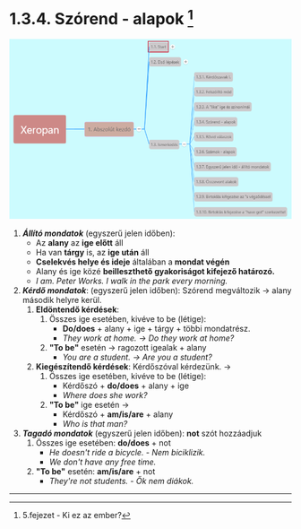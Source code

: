 # 1.3.4. Szórend - alapok [^1]

![1.3](images/1.3.png)

1. ***Állító mondatok*** (egyszerű jelen időben):
   * Az **alany** az **ige előtt** áll
   * Ha van **tárgy** is, az **ige után** áll
   * **Cselekvés helye és ideje** általában a **mondat végén**
   * Alany és ige közé **beilleszthető gyakoriságot kifejező határozó.**
   * *I am. Peter Works. I walk in the park every morning.*
2. ***Kérdő mondatok***: (egyszerű jelen időben): Szórend megváltozik -> alany második helyre kerül.
   1. **Eldöntendő kérdések**:
      1. Összes ige esetében, kivéve to be (létige):
         * **Do/does** + alany + ige + tárgy + többi mondatrész.
         * *They work at home. -> Do they work at home?*
      2. **"To be"** esetén -> ragozott igealak + alany
         * *You are a student. -> Are you a student?*
   2. **Kiegészítendő kérdések**: Kérdőszóval kérdezünk. ->
      1. Összes ige esetében, kivéve to be (létige):
         * Kérdőszó + **do/does** + alany + ige
         * *Where does she work?*
      2. **"To be"** ige esetén ->
         * Kérdőszó + **am/is/are** + alany
         * *Who is that man?*
3. ***Tagadó mondatok*** (egyszerű jelen időben): **not** szót hozzáadjuk
   1. Összes ige esetében: **do/does** + not
      * *He doesn't ride a bicycle. - Nem biciklizik.*
      * *We don't have any free time.*
   2. **"To be"** esetén: **am/is/are** + not
      * *They're not students. - Ők nem diákok.*

---
[^1]: 5.fejezet - Ki ez az ember?